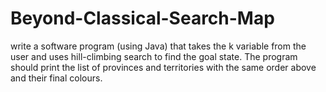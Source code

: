 # Beyond-Classical-Search-Map
write a software program (using Java) that takes the k variable from the user and uses hill-climbing search to find the goal state. The program should print the list of provinces and territories with the same order above and their final colours.
